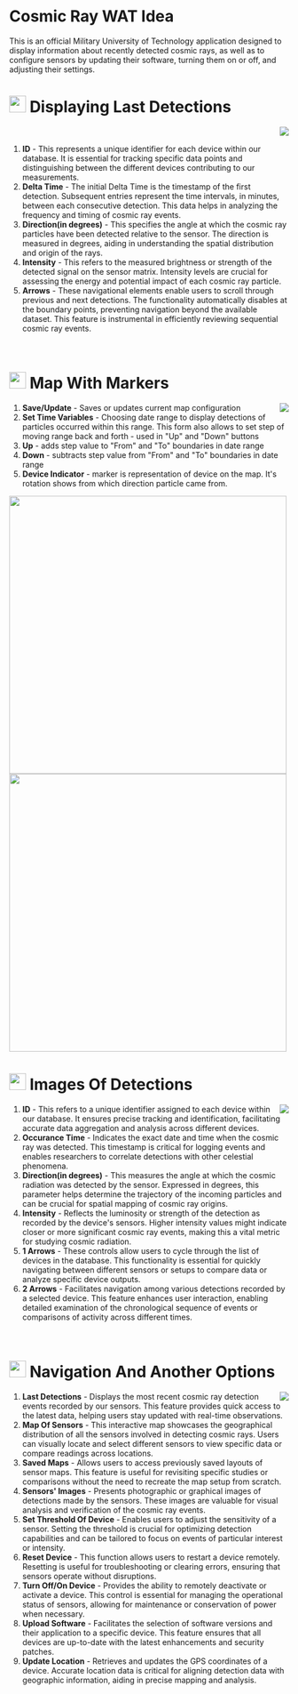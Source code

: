 # Cosmic Ray WAT Idea
This is an official Military University of Technology application designed to display information about recently detected cosmic rays, as well as to configure sensors by updating their software, turning them on or off, and adjusting their settings.

# <img src="https://icons.veryicon.com/png/o/education-technology/technology-big-data-visualization/network-detection.png" width="30" height="30"> Displaying Last Detections
<img align="right" src="https://github.com/user-attachments/assets/82f9eab8-4cfe-4a93-8a24-7345f3b18b6e">
&nbsp;

1. **ID** - This represents a unique identifier for each device within our database. It is essential for tracking specific data points and distinguishing between the different devices contributing to our measurements.
2. **Delta Time** - The initial Delta Time is the timestamp of the first detection. Subsequent entries represent the time intervals, in minutes, between each consecutive detection. This data helps in analyzing the frequency and timing of cosmic ray events.
3. **Direction(in degrees)** - This specifies the angle at which the cosmic ray particles have been detected relative to the sensor. The direction is measured in degrees, aiding in understanding the spatial distribution and origin of the rays.
4. **Intensity** - This refers to the measured brightness or strength of the detected signal on the sensor matrix. Intensity levels are crucial for assessing the energy and potential impact of each cosmic ray particle.
5. **Arrows** - These navigational elements enable users to scroll through previous and next detections. The functionality automatically disables at the boundary points, preventing navigation beyond the available dataset. This feature is instrumental in efficiently reviewing sequential cosmic ray events.
<br clear="right"/>

# <img src="https://cdn-icons-png.freepik.com/512/7555/7555805.png" width="30" height="30"> Map With Markers
<img align="right" src="https://github.com/user-attachments/assets/ca0e6268-8bcc-4288-89ef-1f8d5263a3da">

1. **Save/Update** - Saves or updates current map configuration
2. **Set Time Variables** - Choosing date range to display detections of particles occurred within this range. This form also allows to set step of moving range back and forth - used in "Up" and "Down" buttons
3. **Up** - adds step value to "From" and "To" boundaries in date range
4. **Down** - subtracts step value from "From" and "To" boundaries in date range
5. **Device Indicator** - marker is representation of device on the map. It's rotation shows from which direction particle came from.


<img src="https://github.com/user-attachments/assets/45a8aa73-f5d1-469e-88ec-0e62662cadc2" height="500">
<img src="https://github.com/user-attachments/assets/f6dbb504-a64a-4b6f-92fb-4aafc69b6770" height="500">

<br clear="right"/>

# <img src="https://cdn-icons-png.freepik.com/256/8479/8479052.png?semt=ais_hybrid" width="30" height="30"> Images Of Detections
<img align="right" src="https://github.com/user-attachments/assets/05c3312a-3814-4717-bf7a-8724b05e3b25">

1. **ID** - This refers to a unique identifier assigned to each device within our database. It ensures precise tracking and identification, facilitating accurate data aggregation and analysis across different devices.
2. **Occurance Time** - Indicates the exact date and time when the cosmic ray was detected. This timestamp is critical for logging events and enables researchers to correlate detections with other celestial phenomena.
3. **Direction(in degrees)** - This measures the angle at which the cosmic radiation was detected by the sensor. Expressed in degrees, this parameter helps determine the trajectory of the incoming particles and can be crucial for spatial mapping of cosmic ray origins.
4. **Intensity** - Reflects the luminosity or strength of the detection as recorded by the device's sensors. Higher intensity values might indicate closer or more significant cosmic ray events, making this a vital metric for studying cosmic radiation.
5. **1 Arrows** - These controls allow users to cycle through the list of devices in the database. This functionality is essential for quickly navigating between different sensors or setups to compare data or analyze specific device outputs.
6. **2 Arrows** - Facilitates navigation among various detections recorded by a selected device. This feature enhances user interaction, enabling detailed examination of the chronological sequence of events or comparisons of activity across different times.

<br clear="right"/>

# <img src="https://png.pngtree.com/png-vector/20230822/ourmid/pngtree-app-drawer-icon-vector-template-design-download-png-image_6852897.png" width="30" height="30"> Navigation And Another Options
<img align="right" src="https://github.com/user-attachments/assets/1b76304a-3611-40fd-9f19-307510d176a0">

1. **Last Detections** - Displays the most recent cosmic ray detection events recorded by our sensors. This feature provides quick access to the latest data, helping users stay updated with real-time observations.
2. **Map Of Sensors** - This interactive map showcases the geographical distribution of all the sensors involved in detecting cosmic rays. Users can visually locate and select different sensors to view specific data or compare readings across locations.
3. **Saved Maps** - Allows users to access previously saved layouts of sensor maps. This feature is useful for revisiting specific studies or comparisons without the need to recreate the map setup from scratch.
4. **Sensors' Images** - Presents photographic or graphical images of detections made by the sensors. These images are valuable for visual analysis and verification of the cosmic ray events.
5. **Set Threshold Of Device** - Enables users to adjust the sensitivity of a sensor. Setting the threshold is crucial for optimizing detection capabilities and can be tailored to focus on events of particular interest or intensity.
6. **Reset Device** - This function allows users to restart a device remotely. Resetting is useful for troubleshooting or clearing errors, ensuring that sensors operate without disruptions.
7. **Turn Off/On Device** - Provides the ability to remotely deactivate or activate a device. This control is essential for managing the operational status of sensors, allowing for maintenance or conservation of power when necessary.
8. **Upload Software** - Facilitates the selection of software versions and their application to a specific device. This feature ensures that all devices are up-to-date with the latest enhancements and security patches.
9. **Update Location** - Retrieves and updates the GPS coordinates of a device. Accurate location data is critical for aligning detection data with geographic information, aiding in precise mapping and analysis.

<br clear="right"/>
